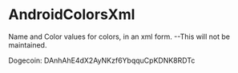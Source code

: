 AndroidColorsXml
================

Name and Color values for colors, in an xml form. --This will not be maintained. 


Dogecoin: DAnhAhE4dX2AyNKzf6YbqquCpKDNK8RDTc

